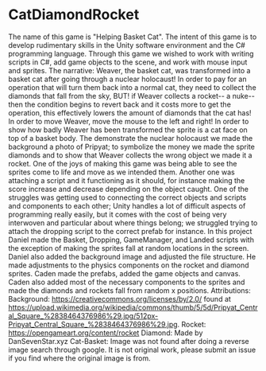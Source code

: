 # CatDiamondRocket

The name of this game is "Helping Basket Cat". The intent of this game is to develop rudimentary skills in the Unity software environment and the C# programming language. Through this game we wished to work with writing scripts in C#, add game objects to the scene, and work with mouse input and sprites. The narrative: Weaver, the basket cat, was transformed into a basket cat after going through a nuclear holocaust! In order to pay for an operation that will turn them back into a normal cat, they need to collect the diamonds that fall from the sky, BUT! if Weaver collects a rocket-- a nuke-- then the condition begins to revert back and it costs more to get the operation, this effectively lowers the amount of diamonds that the cat has! In order to move Weaver, move the mouse to the left and right! In order to show how badly Weaver has been transformed the sprite is a cat face on top of a basket body. The demonstrate the nuclear holocaust we made the background a photo of Pripyat; to symbolize the money we made the sprite diamonds and to show that Weaver collects the wrong object we made it a rocket. One of the joys of making this game was being able to see the sprites come to life and move as we intended them. Another one was attaching a script and it functioning as it should, for instance making the score increase and decrease depending on the object caught. One of the struggles was getting used to connecting the correct objects and scripts and components to each other; Unity handles a lot of difficult aspects of programming really easily, but it comes with the cost of being very interwoven and particular about where things belong; we struggled trying to attach the dropping script to the correct prefab for instance. 
In this project Daniel made the Basket, Dropping, GameManager, and Landed scripts with the exception of making the sprites fall at random locations in the screen. Daniel also added the background image and adjusted the file structure. He made adjustments to the physics components on the rocket and diamond sprites. Caden made the prefabs, added the game objects and canvas. Caden also added most of the necessary components to the sprites and made the diamonds and rockets fall from random x positions.
Attributions:
  Background: https://creativecommons.org/licenses/by/2.0/ found at https://upload.wikimedia.org/wikipedia/commons/thumb/5/5d/Pripyat_Central_Square_%2838464376986%29.jpg/512px-Pripyat_Central_Square_%2838464376986%29.jpg.
  Rocket: https://opengameart.org/content/rocket
  Diamond: Made by DanSevenStar.xyz
  Cat-Basket: Image was not found after doing a reverse image search through google. It is not original work, please submit an issue if you find where the original image is from.
